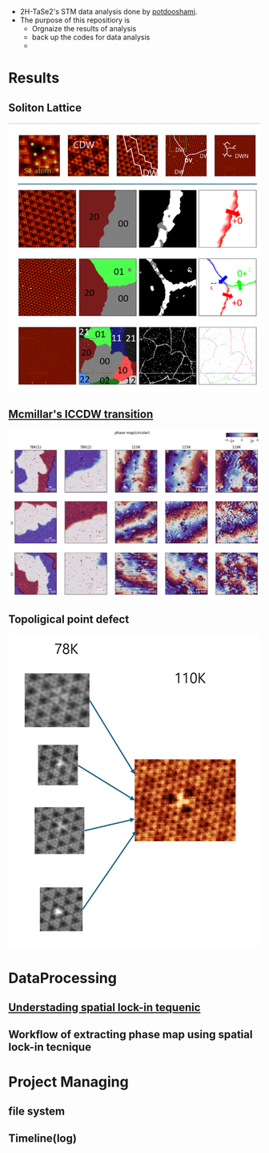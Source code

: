 - 2H-TaSe2's STM data analysis done by [potdooshami](https://github.com/Potdooshami?tab=overview&from=2025-09-01&to=2025-09-29).
- The purpose of this repositiory is
  - Orgnaize the results of analysis 
  - back up the codes for data analysis
  - 



# Results
## Soliton Lattice 
![alt text](image-3.png)
## [Mcmillar's ICCDW transition](docs\ICCDW_transition\index.md)
[![](docs\ICCDW_transition\image-10.png)](docs\ICCDW_transition\index.md)
## Topoligical point defect
![alt text](image-5.png)
# DataProcessing
## [Understading spatial lock-in tequenic](spatial_lockinTest.ipynb)
## Workflow of extracting phase map using spatial lock-in tecnique
# Project Managing
## file system
## Timeline(log)
